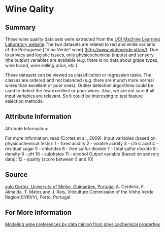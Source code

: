 # Wine Qality

## Summary
These wine quality data sets were extracted from the [UCI Machine Learning Laboratory website](https://archive.ics.uci.edu/ml/datasets/Wine+Quality)
The two datasets are related to red and white variants of the Portuguese ["Vino Verde" wine] (http://www.vinhoverde.pt/en/).
Due to privacy and logistic issues, only physicochemical (inputs) and sensory (the output) variables are available (e.g. there is no data about grape types, wine brand, wine selling price, etc.). 

These datasets can be viewed as classification or regression tasks. The classes are ordered and not balanced (e.g. there are munch more normal wines than excellent or poor ones). Outlier detection algorithms could be used to detect the few excellent or poor wines. Also, we are not sure if all input variables are relevant. So it could be interesting to test feature selection methods. 

## Attribute Information
Attribute Information:

For more information, read [Cortez et al., 2009]. 
Input variables (based on physicochemical tests): 
1 - fixed acidity 
2 - volatile acidity 
3 - citric acid 
4 - residual sugar 
5 - chlorides 
6 - free sulfur dioxide 
7 - total sulfur dioxide 
8 - density 
9 - pH 
10 - sulphates 
11 - alcohol 
Output variable (based on sensory data): 
12 - quality (score between 0 and 10)

## Source

[aulo Cortez, University of Minho, Guimarães, Portugal](http://www3.dsi.uminho.pt/pcortez)
A. Cerdeira, F. Almeida, T. Matos and J. Reis, Viticulture Commission of the Vinho Verde Region(CVRVV), Porto, Portugal 


## For More Information
[Modeling wine preferences by data mining from physicochemical properties](http://www3.dsi.uminho.pt/pcortez/Home.html)
